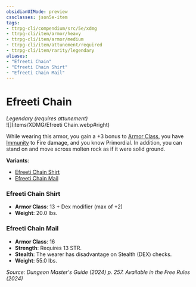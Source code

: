 ```yaml
---
obsidianUIMode: preview
cssclasses: json5e-item
tags:
- ttrpg-cli/compendium/src/5e/xdmg
- ttrpg-cli/item/armor/heavy
- ttrpg-cli/item/armor/medium
- ttrpg-cli/item/attunement/required
- ttrpg-cli/item/rarity/legendary
aliases: 
- "Efreeti Chain"
- "Efreeti Chain Shirt"
- "Efreeti Chain Mail"
---
```

# Efreeti Chain
*Legendary (requires attunement)*  
![](items/XDMG/Efreeti Chain.webp#right)  


While wearing this armor, you gain a +3 bonus to [Armor Class](armor-class-xphb.md), you have [Immunity](immunity-xphb.md) to Fire damage, and you know Primordial. In addition, you can stand on and move across molten rock as if it were solid ground.

**Variants**:
- [Efreeti Chain Shirt](#Efreeti%20Chain%20Shirt)
- [Efreeti Chain Mail](#Efreeti%20Chain%20Mail)

### Efreeti Chain Shirt

- **Armor Class**: 13 + Dex modifier (max of +2)
- **Weight**: 20.0 lbs.

### Efreeti Chain Mail

- **Armor Class**: 16
- **Strength**: Requires 13 STR.
- **Stealth**: The wearer has disadvantage on Stealth (DEX) checks.
- **Weight**: 55.0 lbs.


*Source: Dungeon Master's Guide (2024) p. 257. Available in the Free Rules (2024)*